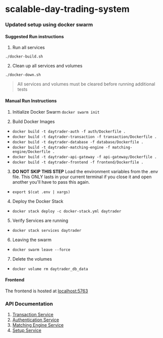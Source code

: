 # scalable-day-trading-system

### Updated setup using docker swarm

#### Suggested Run instructions

1. Run all services

`./docker-build.sh`

2. Clean up all services and volumes

`./docker-down.sh`

> All services and volumes must be cleared before running additional tests

#### Manual Run Instructions

1. Initialize Docker Swarm
   `docker swarm init`

2. Build Docker Images

- `docker build -t daytrader-auth -f auth/Dockerfile .`
- `docker build -t daytrader-transaction -f transaction/Dockerfile .`
- `docker build -t daytrader-database -f database/Dockerfile .`
- `docker build -t daytrader-matching-engine -f matching-engine/Dockerfile .`
- `docker build -t daytrader-api-gateway -f api-gateway/Dockerfile .`
- `docker build -t daytrader-frontend -f frontend/Dockerfile .`

3. **DO NOT SKIP THIS STEP** Load the environment variables from the .env file. This ONLY lasts in your current terminal
   if you close it and open another you'll have to pass this again.

- `export $(cat .env | xargs)`

4. Deploy the Docker Stack

- `docker stack deploy -c docker-stack.yml daytrader`

5. Verify Services are running

- `docker stack services daytrader`

6. Leaving the swarm

- `docker swarm leave --force`

7. Delete the volumes

- `docker volume rm daytrader_db_data`

#### Frontend

The frontend is hosted at [localhost:5763](http://localhost:5173)

### API Documentation

1. [Transaction Service](http://localhost:3001/transaction/docs)
2. [Authentication Service](http://localhost:3001/authentication/docs)
3. [Matching Engine Service](http://localhost:3001/engine/docs)
4. [Setup Service](http://localhost:3001/setup/docs)
